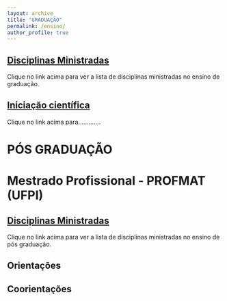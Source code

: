 ```yaml
---
layout: archive
title: "GRADUAÇÃO"
permalink: /ensino/
author_profile: true
---
```


## [Disciplinas Ministradas](/ensino/disciplinasg/)
Clique no link acima para ver a lista de disciplinas ministradas no ensino de graduação.
## [Iniciação científica](/ensino/ic/)
Clique no link acima para.............
# PÓS GRADUAÇÃO
# Mestrado Profissional - PROFMAT (UFPI)
## [Disciplinas Ministradas](/ensino/disciplinasg/)
Clique no link acima para ver a lista de disciplinas ministradas no ensino de pós graduação.
## Orientações
## Coorientações

